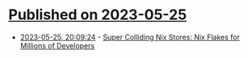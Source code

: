 # [Published on 2023-05-25](index.md)

* [2023-05-25, 20:09:24](https://lobste.rs/s/rhgdf5/super_colliding_nix_stores_nix_flakes_for) - [Super Colliding Nix Stores: Nix Flakes for Millions of Developers](https://blog.replit.com/super-colliding-nix-stores)
